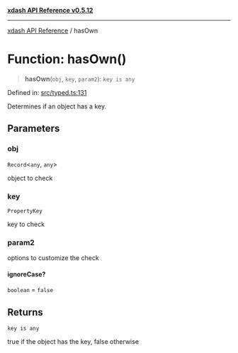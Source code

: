 [**xdash API Reference v0.5.12**](index.md)

***

[xdash API Reference](/xdash/api/index.md) / hasOwn

# Function: hasOwn()

> **hasOwn**(`obj`, `key`, `param2`): `key is any`

Defined in: [src/typed.ts:131](https://github.com/shtse8/xdash/blob/ed88c6e7ad3be9e5e1e06776f9ca07ed27d97c13/src/typed.ts#L131)

Determines if an object has a key.

## Parameters

### obj

`Record`\<`any`, `any`\>

object to check

### key

`PropertyKey`

key to check

### param2

options to customize the check

#### ignoreCase?

`boolean` = `false`

## Returns

`key is any`

true if the object has the key, false otherwise
